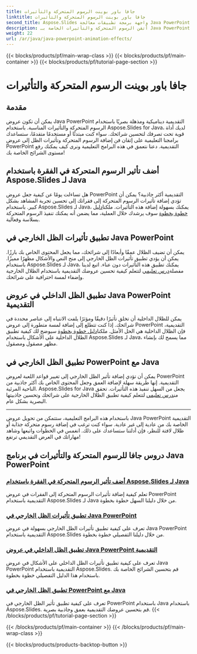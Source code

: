 ```yaml
---
title: جافا باور بوينت الرسوم المتحركة والتأثيرات
linktitle: جافا باور بوينت الرسوم المتحركة والتأثيرات
second_title: Aspose.Slides واجهة برمجة تطبيقات معالجة Java PowerPoint
description: أتقن الرسوم المتحركة والتأثيرات الخاصة بـ Java PowerPoint من خلال برامجنا التعليمية الشاملة. تعلم كيفية إضافة الرسوم المتحركة والظلال الخارجية والداخلية باستخدام Aspose.Slides لـ Java.
weight: 22
url: /ar/java/java-powerpoint-animation-effects/
---
```


{{< blocks/products/pf/main-wrap-class >}}
{{< blocks/products/pf/main-container >}}
{{< blocks/products/pf/tutorial-page-section >}}

# جافا باور بوينت الرسوم المتحركة والتأثيرات

## مقدمة

يمكن أن تكون عروض Java PowerPoint التقديمية ديناميكية ومذهلة بصريًا باستخدام الرسوم المتحركة والتأثيرات المناسبة. باستخدام Aspose.Slides for Java، لديك أداة قوية تحت تصرفك لتحسين شرائحك. سواء كنت مبتدئًا أو مستخدمًا متقدمًا، ستساعدك برامجنا التعليمية على إتقان فن إضافة الرسوم المتحركة وتأثيرات الظل إلى عروض PowerPoint التقديمية. دعنا نتعمق في هذه البرامج التعليمية ونرى كيف يمكنك رفع مستوى الشرائح الخاصة بك!

## أضف تأثير الرسوم المتحركة في الفقرة باستخدام Aspose.Slides لـ Java
 هل تساءلت يومًا عن كيفية جعل عروض PowerPoint التقديمية أكثر جاذبية؟ يمكن أن تؤدي إضافة تأثيرات الرسوم المتحركة إلى فقراتك إلى تحسين تجربة المشاهد بشكل كبير. باستخدام Aspose.Slides لـ Java، يمكنك بسهولة إضافة هذه التأثيرات. ملكنا[دليل خطوة بخطوة](./add-animation-effect-paragraph/) سوف يرشدك خلال العملية، مما يضمن أنه يمكنك تنفيذ الرسوم المتحركة بسلاسة وفعالية.

## تطبيق تأثيرات الظل الخارجي في Java PowerPoint
يمكن أن تضيف الظلال عمقًا وأبعادًا إلى شرائحك، مما يجعل المحتوى الخاص بك بارزًا. يمكن أن يؤدي تطبيق تأثيرات الظل الخارجي إلى منح النص والأشكال مظهرًا مميزًا. باستخدام Aspose.Slides لـ Java، يمكنك تطبيق هذه التأثيرات دون عناء. اتبع لدينا مفصلة[درس تعليمي](./apply-outer-shadow-effects-java-powerpoint/) لتتعلم كيفية تحسين عروضك التقديمية باستخدام الظلال الخارجية وإضفاء لمسة احترافية على شرائحك.

## تطبيق الظل الداخلي في عروض Java PowerPoint التقديمية
 يمكن للظلال الداخلية أن تخلق تأثيرًا دقيقًا ومؤثرًا يلفت الانتباه إلى عناصر محددة في شرائحك. إذا كنت تتطلع إلى إضافة لمسة متطورة إلى عروض PowerPoint التقديمية، فإن الظلال الداخلية هي الحل الأمثل. ملكنا[دليل خطوة بخطوة](./apply-inner-shadow-java-powerpoint/) سيوضح لك كيفية تطبيق الظلال الداخلية على الأشكال باستخدام Aspose.Slides لـ Java، مما يسمح لك بإنشاء مظهر مصقول ومصقول.

## تطبيق الظل الخارجي في PowerPoint مع Java
يمكن أن تؤدي إضافة تأثير الظل الخارجي إلى تغيير قواعد اللعبة لعروض PowerPoint التقديمية. إنها طريقة سهلة لإضافة العمق وجعل المحتوى الخاص بك أكثر جاذبية من الناحية المرئية. Aspose.Slides for Java يجعل من السهل تنفيذ هذه التأثيرات. تحقق من[درس تعليمي](./apply-outer-shadow-powerpoint-java/) لتتعلم كيفية تطبيق الظلال الخارجية على شرائحك وتحسين جاذبيتها البصرية بشكل عام.

---

باستخدام هذه البرامج التعليمية، ستتمكن من تحويل عروض Java PowerPoint التقديمية الخاصة بك من عادية إلى غير عادية. سواء كنت ترغب في إضافة رسوم متحركة جذابة أو ظلال لافتة للنظر، فإن أدلتنا ستساعدك على ذلك. انغمس في الخطوات واتبعها وشاهد مهاراتك في العرض التقديمي ترتفع!
## دروس جافا للرسوم المتحركة والتأثيرات في برنامج Java PowerPoint
### [أضف تأثير الرسوم المتحركة في الفقرة باستخدام Aspose.Slides لـ Java](./add-animation-effect-paragraph/)
تعلم كيفية إضافة تأثيرات الرسوم المتحركة إلى الفقرات في عروض PowerPoint التقديمية باستخدام Aspose.Slides لـ Java من خلال دليلنا السهل خطوة بخطوة.
### [تطبيق تأثيرات الظل الخارجي في Java PowerPoint](./apply-outer-shadow-effects-java-powerpoint/)
تعرف على كيفية تطبيق تأثيرات الظل الخارجي بسهولة في عروض Java PowerPoint التقديمية باستخدام Aspose.Slides من خلال دليلنا التفصيلي خطوة بخطوة.
### [تطبيق الظل الداخلي في عروض Java PowerPoint التقديمية](./apply-inner-shadow-java-powerpoint/)
تعرف على كيفية تطبيق تأثيرات الظل الداخلي على الأشكال في عروض Java PowerPoint التقديمية باستخدام Aspose.Slides. قم بتحسين الشرائح الخاصة بك باستخدام هذا الدليل التفصيلي خطوة بخطوة.
### [تطبيق الظل الخارجي في PowerPoint مع Java](./apply-outer-shadow-powerpoint-java/)
تعرف على كيفية تطبيق تأثير الظل الخارجي في PowerPoint باستخدام Java باستخدام Aspose.Slides. قم بتحسين عروضك التقديمية بعمق وجاذبية بصرية.
{{< /blocks/products/pf/tutorial-page-section >}}

{{< /blocks/products/pf/main-container >}}
{{< /blocks/products/pf/main-wrap-class >}}

{{< blocks/products/products-backtop-button >}}
